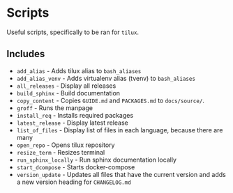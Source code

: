 # Scripts

Useful scripts, specifically to be ran for `tilux`.

## Includes

- `add_alias` - Adds tilux alias to `bash_aliases`
- `add_alias_venv` - Adds virtualenv alias (tvenv) to `bash_aliases`
- `all_releases` - Display all releases
- `build_sphinx` - Build documentation
- `copy_content` - Copies `GUIDE.md` and `PACKAGES.md` to `docs/source/`.
- `groff` - Runs the manpage
- `install_req` - Installs required packages
- `latest_release` - Display latest release
- `list_of_files` - Display list of files in each language, because there are many
- `open_repo` - Opens tilux repository
- `resize_term` - Resizes terminal
- `run_sphinx_locally` - Run sphinx documentation locally
- `start_dcompose` - Starts docker-compose
- `version_update` - Updates all files that have the current version
and adds a new version heading for `CHANGELOG.md`
